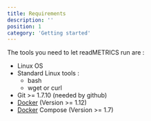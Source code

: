 ```yaml
---
title: Requirements
description: ''
position: 1
category: 'Getting started'
---
```


The tools you need to let readMETRICS run are :
- Linux OS
- Standard Linux tools :
  - bash
  - wget or curl
- Git >= 1.7.10 (needed by github)
- [Docker](https://docs.docker.com/engine/install/) (Version >= 1.12)
- [Docker](https://docs.docker.com/compose/install/) Compose (Version >= 1.7)